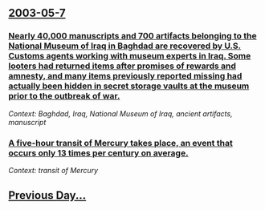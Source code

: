 ## [2003-05-7](/news/2003/05/7/index.md)

### [ Nearly 40,000 manuscripts and 700 artifacts belonging to the National Museum of Iraq in Baghdad are recovered by U.S. Customs agents working with museum experts in Iraq. Some looters had returned items after promises of rewards and amnesty, and many items previously reported missing had actually been hidden in secret storage vaults at the museum prior to the outbreak of war.](/news/2003/05/7/nearly-40-000-manuscripts-and-700-artifacts-belonging-to-the-national-museum-of-iraq-in-baghdad-are-recovered-by-u-s-customs-agents-workin.md)
_Context: Baghdad, Iraq, National Museum of Iraq, ancient artifacts, manuscript_

### [ A five-hour transit of Mercury takes place, an event that occurs only 13 times per century on average.](/news/2003/05/7/a-five-hour-transit-of-mercury-takes-place-an-event-that-occurs-only-13-times-per-century-on-average.md)
_Context: transit of Mercury_

## [Previous Day...](/news/2003/05/6/index.md)

